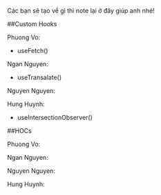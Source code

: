 Các bạn sẽ tạo về gì thì note lại ở đây giúp anh nhé!

##Custom Hooks

Phuong Vo:

- useFetch()

Ngan Nguyen:

- useTransalate()

Nguyen Nguyen:

Hung Huynh:

- useIntersectionObserver()

##HOCs

Phuong Vo:

Ngan Nguyen:

Nguyen Nguyen:

Hung Huynh:
